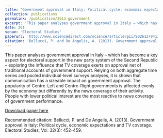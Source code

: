 ```yaml
---
title: "Government approval in Italy: Political cycle, economic expectations and TV coverage"
collection: publications
permalink: /publication/2013-government
excerpt: 'This paper analyses government approval in Italy – which has become a key aspect for electoral support in the new party system of the Second Republic – exploring the influence that TV coverage exerts on approval net of traditional accounts of government support. Relying on both aggregate time series and pooled individual-level surveys analyses, it is shown that communication has a sizeable impact on government approval. The popularity of Centre-Left and Centre-Right governments is affected evenly by the economy but differently by the news coverage of their activity. People with lower political interest are the most reactive to news coverage of government performance.'
date: 201
venue: 'Electoral Studies'
paperurl: 'http://www.sciencedirect.com/science/article/pii/S0261379413000644'
citation: 'Bellucci, P. and De Angelis, A. (2013). Government approval in Italy: Political cycle, economic expectations and TV coverage. Electoral Studies, Vol. 32(3): 452-459.'
---
```


This paper analyses government approval in Italy – which has become a
key aspect for electoral support in the new party system of the Second
Republic – exploring the influence that TV coverage exerts on approval
net of traditional accounts of government support. Relying on both
aggregate time series and pooled individual-level surveys analyses, it
is shown that communication has a sizeable impact on government approval.
The popularity of Centre-Left and Centre-Right governments is affected
evenly by the economy but differently by the news coverage of their
activity. People with lower political interest are the most reactive to
news coverage of government performance.

[Download paper
here](http://www.sciencedirect.com/science/article/pii/S0261379413000644)

Recommended citation: Bellucci, P. and De Angelis, A. (2013). Government
approval in Italy: Political cycle, economic expectations and TV
coverage. Electoral Studies, Vol. 32(3): 452-459.

